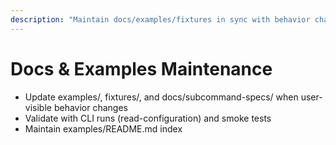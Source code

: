 ```yaml
---
description: "Maintain docs/examples/fixtures in sync with behavior changes"
---
```


# Docs & Examples Maintenance

- Update examples/, fixtures/, and docs/subcommand-specs/ when user-visible behavior changes
- Validate with CLI runs (read-configuration) and smoke tests
- Maintain examples/README.md index
